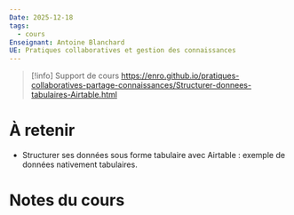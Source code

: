 ```yaml
---
Date: 2025-12-18
tags:
  - cours
Enseignant: Antoine Blanchard
UE: Pratiques collaboratives et gestion des connaissances
---
```

> [!info] Support de cours
> https://enro.github.io/pratiques-collaboratives-partage-connaissances/Structurer-donnees-tabulaires-Airtable.html

# À retenir
- Structurer ses données sous forme tabulaire avec Airtable : exemple de données nativement tabulaires.
# Notes du cours 